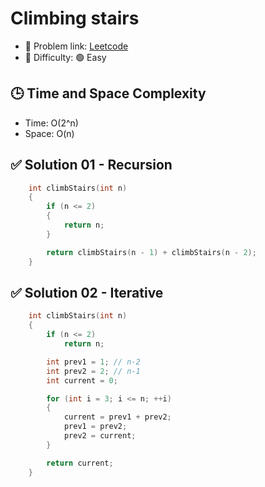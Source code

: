 # Climbing stairs

- 🧩 Problem link: [Leetcode](https://leetcode.com/problems/climbing-stairs/description/)
- 🚦 Difficulty: 🟢 Easy

## 🕒 Time and Space Complexity

- Time: O(2^n)
- Space: O(n)

## ✅ Solution 01 - Recursion

```cpp
    int climbStairs(int n)
    {
        if (n <= 2)
        {
            return n;
        }

        return climbStairs(n - 1) + climbStairs(n - 2);
    }
```

## ✅ Solution 02 - Iterative

```cpp
    int climbStairs(int n)
    {
        if (n <= 2)
            return n;

        int prev1 = 1; // n-2
        int prev2 = 2; // n-1
        int current = 0;

        for (int i = 3; i <= n; ++i)
        {
            current = prev1 + prev2;
            prev1 = prev2;
            prev2 = current;
        }

        return current;
    }
```
